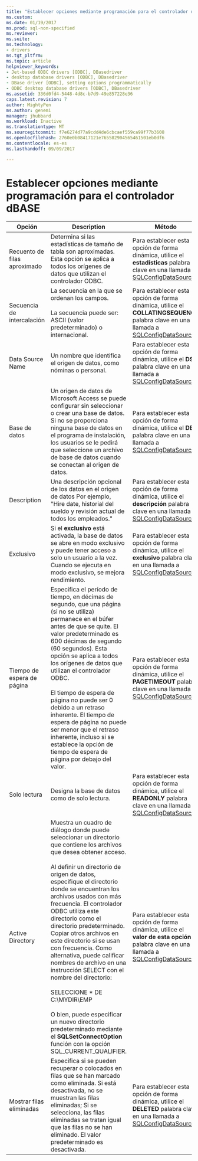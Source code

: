 ```yaml
---
title: "Establecer opciones mediante programación para el controlador dBASE | Documentos de Microsoft"
ms.custom: 
ms.date: 01/19/2017
ms.prod: sql-non-specified
ms.reviewer: 
ms.suite: 
ms.technology:
- drivers
ms.tgt_pltfrm: 
ms.topic: article
helpviewer_keywords:
- Jet-based ODBC drivers [ODBC], DBasedriver
- desktop database drivers [ODBC], DBasedriver
- DBase driver [ODBC], setting options programmatically
- ODBC desktop database drivers [ODBC], DBasedriver
ms.assetid: 336d0fd4-5448-4d8c-b7d9-49e857228e36
caps.latest.revision: 7
author: MightyPen
ms.author: genemi
manager: jhubbard
ms.workload: Inactive
ms.translationtype: MT
ms.sourcegitcommit: f7e6274d77a9cdd4de6cbcaef559ca99f77b3608
ms.openlocfilehash: 2760e0b08417121e765582904565461501eb0df6
ms.contentlocale: es-es
ms.lasthandoff: 09/09/2017

---
```

# <a name="setting-options-programmatically-for-the-dbase-driver"></a>Establecer opciones mediante programación para el controlador dBASE
|Opción|Description|Método|  
|------------|-----------------|------------|  
|Recuento de filas aproximado|Determina si las estadísticas de tamaño de tabla son aproximadas. Esta opción se aplica a todos los orígenes de datos que utilizan el controlador ODBC.|Para establecer esta opción de forma dinámica, utilice el **estadísticas** palabra clave en una llamada a [SQLConfigDataSource](../../odbc/microsoft/sqlconfigdatasource-dbase-driver.md).|  
|Secuencia de intercalación|La secuencia en la que se ordenan los campos.<br /><br /> La secuencia puede ser: ASCII (valor predeterminado) o internacional.|Para establecer esta opción de forma dinámica, utilice el **COLLATINGSEQUENCE** palabra clave en una llamada a [SQLConfigDataSource](../../odbc/microsoft/sqlconfigdatasource-dbase-driver.md).|  
|Data Source Name|Un nombre que identifica el origen de datos, como nóminas o personal.|Para establecer esta opción de forma dinámica, utilice el **DSN** palabra clave en una llamada a [SQLConfigDataSource](../../odbc/microsoft/sqlconfigdatasource-dbase-driver.md).|  
|Base de datos|Un origen de datos de Microsoft Access se puede configurar sin seleccionar o crear una base de datos. Si no se proporciona ninguna base de datos en el programa de instalación, los usuarios se le pedirá que seleccione un archivo de base de datos cuando se conectan al origen de datos.|Para establecer esta opción de forma dinámica, utilice el **DBQ** palabra clave en una llamada a [SQLConfigDataSource](../../odbc/microsoft/sqlconfigdatasource-dbase-driver.md).|  
|Description|Una descripción opcional de los datos en el origen de datos Por ejemplo, "Hire date, historial del sueldo y revisión actual de todos los empleados."|Para establecer esta opción de forma dinámica, utilice el **descripción** palabra clave en una llamada a [SQLConfigDataSource](../../odbc/microsoft/sqlconfigdatasource-dbase-driver.md).|  
|Exclusivo|Si el **exclusivo** está activada, la base de datos se abre en modo exclusivo y puede tener acceso a solo un usuario a la vez. Cuando se ejecuta en modo exclusivo, se mejora rendimiento.|Para establecer esta opción de forma dinámica, utilice el **exclusivo** palabra clave en una llamada a [SQLConfigDataSource](../../odbc/microsoft/sqlconfigdatasource-dbase-driver.md).|  
|Tiempo de espera de página|Especifica el período de tiempo, en décimas de segundo, que una página (si no se utiliza) permanece en el búfer antes de que se quite. El valor predeterminado es 600 décimas de segundo (60 segundos). Esta opción se aplica a todos los orígenes de datos que utilizan el controlador ODBC.<br /><br /> El tiempo de espera de página no puede ser 0 debido a un retraso inherente. El tiempo de espera de página no puede ser menor que el retraso inherente, incluso si se establece la opción de tiempo de espera de página por debajo del valor.|Para establecer esta opción de forma dinámica, utilice el **PAGETIMEOUT** palabra clave en una llamada a [SQLConfigDataSource](../../odbc/microsoft/sqlconfigdatasource-dbase-driver.md).|  
|Solo lectura|Designa la base de datos como de solo lectura.|Para establecer esta opción de forma dinámica, utilice el **READONLY** palabra clave en una llamada a [SQLConfigDataSource](../../odbc/microsoft/sqlconfigdatasource-dbase-driver.md).|  
|Active Directory|Muestra un cuadro de diálogo donde puede seleccionar un directorio que contiene los archivos que desea obtener acceso.<br /><br /> Al definir un directorio de origen de datos, especifique el directorio donde se encuentran los archivos usados con más frecuencia. El controlador ODBC utiliza este directorio como el directorio predeterminado. Copiar otros archivos en este directorio si se usan con frecuencia. Como alternativa, puede calificar nombres de archivo en una instrucción SELECT con el nombre del directorio:<br /><br /> SELECCIONE \* DE C:\MYDIR\EMP<br /><br /> O bien, puede especificar un nuevo directorio predeterminado mediante el **SQLSetConnectOption** función con la opción SQL_CURRENT_QUALIFIER.|Para establecer esta opción de forma dinámica, utilice el **valor de esta opción** palabra clave en una llamada a [SQLConfigDataSource](../../odbc/microsoft/sqlconfigdatasource-dbase-driver.md).|  
|Mostrar filas eliminadas|Especifica si se pueden recuperar o colocados en filas que se han marcado como eliminada. Si está desactivada, no se muestran las filas eliminadas; Si se selecciona, las filas eliminadas se tratan igual que las filas no se han eliminado. El valor predeterminado es desactivada.|Para establecer esta opción de forma dinámica, utilice el **DELETED** palabra clave en una llamada a [SQLConfigDataSource](../../odbc/microsoft/sqlconfigdatasource-dbase-driver.md).|

